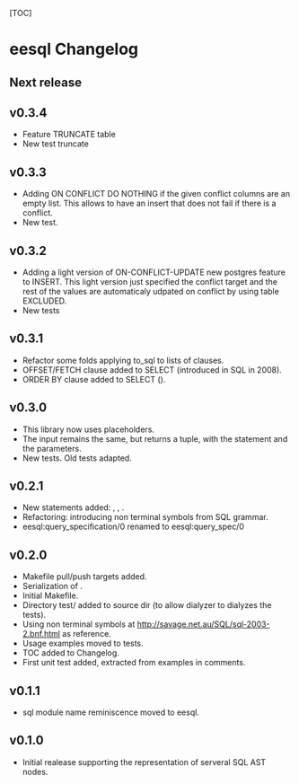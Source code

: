 [TOC]

# eesql Changelog

## Next release

## v0.3.4

- Feature TRUNCATE table
- New test truncate

## v0.3.3

- Adding ON CONFLICT DO NOTHING if the given conflict columns are
  an empty list. This allows to have an insert that does not fail
  if there is a conflict.
- New test.

## v0.3.2

- Adding a light version of ON-CONFLICT-UPDATE new postgres feature to
  INSERT. This light version just specified the conflict target and
  the rest of the values are automaticaly udpated on conflict by using
  table EXCLUDED.
- New tests

## v0.3.1

- Refactor some folds applying to_sql to lists of clauses.
- OFFSET/FETCH clause added to SELECT (introduced in SQL in 2008).
- ORDER BY clause added to SELECT (<sort specification>).

## v0.3.0

- This library now uses placeholders.
- The input remains the same, but returns a tuple,
  with the statement and the parameters.
- New tests. Old tests adapted.

## v0.2.1

- New statements added: <start transaction statement>,
  <commit statement>, <rollback statement>.
- Refactoring: introducing non terminal symbols from SQL grammar.
- eesql:query_specification/0 renamed to eesql:query_spec/0

## v0.2.0

- Makefile pull/push targets added.
- Serialization of <joined table>.
- Initial Makefile.
- Directory test/ added to source dir (to allow dialyzer to dialyzes
  the tests).
- Using non terminal symbols at
  http://savage.net.au/SQL/sql-2003-2.bnf.html as reference.
- Usage examples moved to tests.
- TOC added to Changelog.
- First unit test added, extracted from examples in comments.

## v0.1.1

- sql module name reminiscence moved to eesql.

## v0.1.0

- Initial realease supporting the representation of serveral SQL AST nodes.

